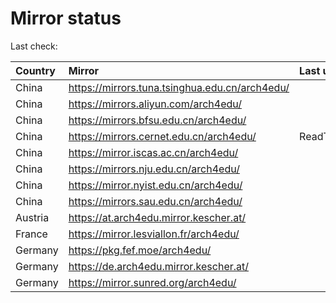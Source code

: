 <script src="./time.js"></script>
# Mirror status
Last check: <script type="text/javascript">localize(1744595879.495514);</script>

|Country|Mirror|Last update|
|:------|:-----|:----------|
|China|https://mirrors.tuna.tsinghua.edu.cn/arch4edu/|<script type="text/javascript">localize(1744569750);</script>|
|China|https://mirrors.aliyun.com/arch4edu/|<script type="text/javascript">localize(1744569750);</script>|
|China|https://mirrors.bfsu.edu.cn/arch4edu/|<script type="text/javascript">localize(1744526502);</script>|
|China|https://mirrors.cernet.edu.cn/arch4edu/|ReadTimeout|
|China|https://mirror.iscas.ac.cn/arch4edu/|<script type="text/javascript">localize(1744569750);</script>|
|China|https://mirrors.nju.edu.cn/arch4edu/|<script type="text/javascript">localize(1744526502);</script>|
|China|https://mirror.nyist.edu.cn/arch4edu/|<script type="text/javascript">localize(1744526502);</script>|
|China|https://mirrors.sau.edu.cn/arch4edu/|<script type="text/javascript">localize(1731653531);</script>|
|Austria|https://at.arch4edu.mirror.kescher.at/|<script type="text/javascript">localize(1744569750);</script>|
|France|https://mirror.lesviallon.fr/arch4edu/|<script type="text/javascript">localize(1744569750);</script>|
|Germany|https://pkg.fef.moe/arch4edu/|<script type="text/javascript">localize(1744569750);</script>|
|Germany|https://de.arch4edu.mirror.kescher.at/|<script type="text/javascript">localize(1744569750);</script>|
|Germany|https://mirror.sunred.org/arch4edu/|<script type="text/javascript">localize(1744569750);</script>|

<script src="./tablefilter/tablefilter.js"></script>
<script src="./table.js"></script>